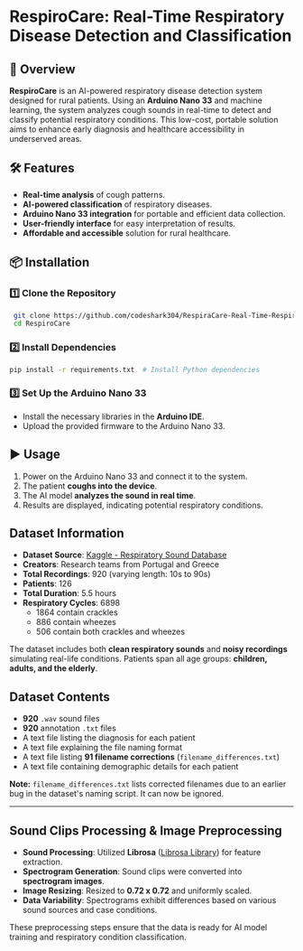 # RespiroCare: Real-Time Respiratory Disease Detection and Classification

## 🚀 Overview
**RespiroCare** is an AI-powered respiratory disease detection system designed for rural patients. Using an **Arduino Nano 33** and machine learning, the system analyzes cough sounds in real-time to detect and classify potential respiratory conditions. This low-cost, portable solution aims to enhance early diagnosis and healthcare accessibility in underserved areas.

## 🛠️ Features
- **Real-time analysis** of cough patterns.
- **AI-powered classification** of respiratory diseases.
- **Arduino Nano 33 integration** for portable and efficient data collection.
- **User-friendly interface** for easy interpretation of results.
- **Affordable and accessible** solution for rural healthcare.

## 📦 Installation
### 1️⃣ Clone the Repository
```bash
 git clone https://github.com/codeshark304/RespiraCare-Real-Time-Respiratory-Disease-Detection-and-Classification-using-Arduino-Nano33.git
 cd RespiroCare
```
### 2️⃣ Install Dependencies
```bash
pip install -r requirements.txt  # Install Python dependencies
```
### 3️⃣ Set Up the Arduino Nano 33
- Install the necessary libraries in the **Arduino IDE**.
- Upload the provided firmware to the Arduino Nano 33.

## ▶️ Usage
1. Power on the Arduino Nano 33 and connect it to the system.
2. The patient **coughs into the device**.
3. The AI model **analyzes the sound in real time**.
4. Results are displayed, indicating potential respiratory conditions.

##  Dataset Information
- **Dataset Source**: [Kaggle - Respiratory Sound Database](https://www.kaggle.com/vbookshelf/respiratory-sound-database)
- **Creators**: Research teams from Portugal and Greece
- **Total Recordings**: 920 (varying length: 10s to 90s)
- **Patients**: 126
- **Total Duration**: 5.5 hours
- **Respiratory Cycles**: 6898
  - 1864 contain crackles
  - 886 contain wheezes
  - 506 contain both crackles and wheezes

The dataset includes both **clean respiratory sounds** and **noisy recordings** simulating real-life conditions. Patients span all age groups: **children, adults, and the elderly**.

##  Dataset Contents
- **920** `.wav` sound files
- **920** annotation `.txt` files
- A text file listing the diagnosis for each patient
- A text file explaining the file naming format
- A text file listing **91 filename corrections** (`filename_differences.txt`)
- A text file containing demographic details for each patient

 **Note:** `filename_differences.txt` lists corrected filenames due to an earlier bug in the dataset's naming script. It can now be ignored.

---

##  Sound Clips Processing & Image Preprocessing

- **Sound Processing**: Utilized **Librosa** ([Librosa Library](https://librosa.github.io/librosa/)) for feature extraction.
- **Spectrogram Generation**: Sound clips were converted into **spectrogram images**.
- **Image Resizing**: Resized to **0.72 x 0.72** and uniformly scaled.
- **Data Variability**: Spectrograms exhibit differences based on various sound sources and case conditions.

 These preprocessing steps ensure that the data is ready for AI model training and respiratory condition classification.




